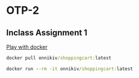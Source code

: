 # OTP-2

## Inclass Assignment 1

[Play with docker](https://labs.play-with-docker.com/)

```cmd
docker pull onnikiv/shoppingcart:latest
```

```cmd
docker run --rm -it onnikiv/shoppingcart:latest
```
